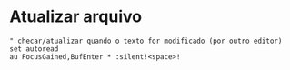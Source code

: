 # Atualizar arquivo

```vim
" checar/atualizar quando o texto for modificado (por outro editor)
set autoread
au FocusGained,BufEnter * :silent!<space>!
```
